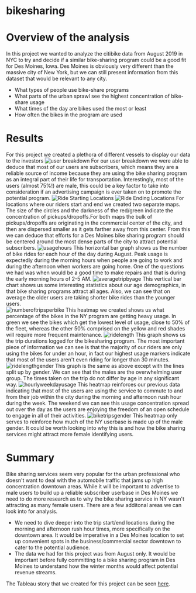 # bikesharing

# Overview of the analysis
In this project we wanted to analyze the citibike data from August 2019 in NYC to try and decide if a similar bike-sharing program could be a good fit for Des Moines, Iowa. Des Moines is obviously very different than the massive city of New York, but we can still present information from this dataset that would be relevant to any city.
 - What types of people use bike-share programs
 - What parts of the urban sprawl see the highest concentration of bike-share usage
 - What times of the day are bikes used the most or least
 - How often the bikes in the program are used

# Results
For this project we created a plethora of different vessels to display our data to the investors
![user breakdown](https://user-images.githubusercontent.com/82848585/129114101-45cc16ed-2da1-403a-b1a7-f88b7b5a72b7.png)
For our user breakdown we were able to deduce that most of our users are subscribers, which means they are a reliable source of income because they are using the bike sharing program as an integral part of their life for transportation. Interestingly, most of the users (almost 75%!) are male, this could be a key factor to take into consideration if an advertising campaign is ever taken on to promote the potential program. 
![Ride Starting Locations](https://user-images.githubusercontent.com/82848585/129114236-17725c32-7252-4b4f-96d1-32a063913fb7.png)
![Ride Ending Locations](https://user-images.githubusercontent.com/82848585/129114408-c741ff9e-29d4-4904-aa3f-f64394421c40.png)
For locations where our riders start and end we created two separate maps. The size of the circles and the darkness of the red/green indicate the concentration of pickups/dropoffs.For both maps the bulk of pickups/dropoffs are originating in the commercial center of the city, and then are dispersed smaller as it gets farther away from this center. From this we can deduce that efforts for a Des Moines bike sharing program should be centered around the most dense parts of the city to attract potential subscribers. 
![usagehours](https://user-images.githubusercontent.com/82848585/129449077-f2e169cc-bbfd-43ef-b687-914768dd8edf.png)
This horizontal bar graph shows us the number of bike rides for each hour of the day during August. Peak usage is expectedly during the morning hours when people are going to work and during the afternoon when workers are going home. One of the questions we had was when would be a good time to make repairs and that is during the early morning hours of 2-5 AM.
![averagetripbyage](https://user-images.githubusercontent.com/82848585/129449136-30ffe617-520a-483a-a908-99d6e930915e.png)
This vertical bar chart shows us some interesting statistics about our age demographics, in that bike sharing programs attract all ages. Also, we can see that on average the older users are taking shorter bike rides than the younger users.  
![numberoftripsperbike](https://user-images.githubusercontent.com/82848585/129449198-94880ab7-62fe-49ca-a50b-48ee4612a425.png)
This heatmap we created shows us what percentage of the bikes in the NY program are getting heavy usage. In green we see the bikes which get the lowest level of usage, close to 50% of the fleet, whereas the other 50% comprised on the yellow and red shades will require more frequent maintenance. 
![ridelength](https://user-images.githubusercontent.com/82848585/129449222-7148bae7-a819-4ba4-a80d-968ae801ade6.png)
This graph shows us the trip durations logged for the bikesharing program. The most important piece of information we can see is that the majority of our riders are only using the bikes for under an hour, in fact our highest usage markers indicate that most of the users aren't even riding for longer than 30 minutes. 
![ridelengthgender](https://user-images.githubusercontent.com/82848585/129449240-c0f4f6dd-0a26-45ee-8e79-c61679b0429e.png)
This graph is the same as above except with the lines split up by gender. We can see that the males are the overwhelming user group. The times taken on the trip do not differ by age in any significant way. 
![hourlyweekdayusage](https://user-images.githubusercontent.com/82848585/129449262-55e9e8f9-6ae3-4c3b-b173-6eb02275ca39.png)
This heatmap reinforces our previous data indicating that most of the users are using the service to commute to and from their job within the city during the morning and afternoon rush hour during the week. The weekend we can see this usage concentration spread out over the day as the users are enjoying the freedom of an open schedule to engage in all of their activities. 
![biketripsgender](https://user-images.githubusercontent.com/82848585/129449364-3f2e8471-ee2b-4deb-96d6-941076949c8a.png)
This heatmap only serves to reinforce how much of the NY userbase is made up of the male gender. It could be worth looking into why this is and how the bike sharing services might attract more female identifying users. 


# Summary
Bike sharing services seem very popular for the urban professional who doesn't want to deal with the automobile traffic that jams up high concentration downtown areas. While it will be important to advertise to male users to build up a reliable subscriber userbase in Des Moines we need to do more research as to why the bike sharing service in NY wasn't attracting as many female users. There are a few additonal areas we can look into for analysis.
 - We need to dive deeper into the trip start/end locations during the morning and afternoon rush hour times, more specifically on the downtown area. It would be imperative in a Des Moines location to set up convenient spots in the business/commercial sector downtown to cater to the potential audience. 
 - The data we had for this project was from August only. It would be important before fully committing to a bike sharing program in Des Moines to understand how the winter months would affect potential revenue streams. 

The Tableau story that we created for this project can be seen [here](https://public.tableau.com/app/profile/alexander.brown1088/viz/NYCCitiBike_16287211921270/NYCCitiBikeAnalysis).
